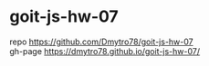 # goit-js-hw-07

repo https://github.com/Dmytro78/goit-js-hw-07  
gh-page https://dmytro78.github.io/goit-js-hw-07/
